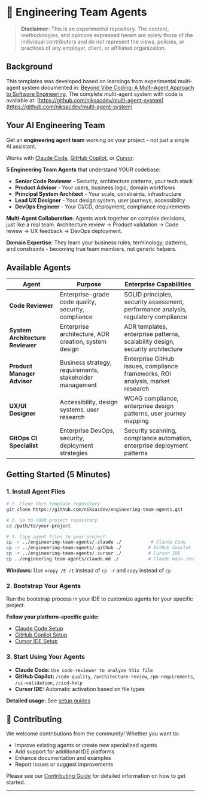 # 🚀 Engineering Team Agents

> **Disclaimer**: This is an experimental repository. The content, methodologies, and opinions expressed herein are solely those of the individual contributors and do not represent the views, policies, or practices of any employer, client, or affiliated organization.

## Background

This templates was developed based on learnings from experimental multi-agent system documented in: [Beyond Vibe Coding: A Multi-Agent Approach to Software Engineering](https://www.appliedcontext.ai/p/beyond-vibe-coding-a-multi-agent), The complete multi-agent system with code is available at: [https://github.com/niksacdev/multi-agent-system](https://github.com/niksacdev/multi-agent-system)

## Your AI Engineering Team

Get an **engineering agent team** working on your project - not just a single AI assistant.

Works with [Claude Code](https://claude.ai/code), [GitHub Copilot](https://github.com/features/copilot), or [Cursor](https://www.cursor.com/).

**5 Engineering Team Agents** that understand YOUR codebase:
- **Senior Code Reviewer** - Security, architecture patterns, your tech stack
- **Product Advisor** - Your users, business logic, domain workflows
- **Principal System Architect** - Your scale, constraints, infrastructure  
- **Lead UX Designer** - Your design system, user journeys, accessibility
- **DevOps Engineer** - Your CI/CD, deployment, compliance requirements

**Multi-Agent Collaboration**: Agents work together on complex decisions, just like a real team. Architecture review → Product validation → Code review → UX feedback → DevOps deployment.

**Domain Expertise**: They learn your business rules, terminology, patterns, and constraints - becoming true team members, not generic helpers.


## Available Agents

| Agent | Purpose | Enterprise Capabilities |
|-------|---------|------------------------|
| **Code Reviewer** | Enterprise-grade code quality, security, compliance | SOLID principles, security assessment, performance analysis, regulatory compliance |
| **System Architecture Reviewer** | Enterprise architecture, ADR creation, system design | ADR templates, enterprise patterns, scalability design, security architecture |
| **Product Manager Advisor** | Business strategy, requirements, stakeholder management | Enterprise GitHub issues, compliance frameworks, ROI analysis, market research |
| **UX/UI Designer** | Accessibility, design systems, user research | WCAG compliance, enterprise design patterns, user journey mapping |
| **GitOps CI Specialist** | Enterprise DevOps, security, deployment strategies | Security scanning, compliance automation, enterprise deployment patterns |


## Getting Started (5 Minutes)

### 1. Install Agent Files

```bash
# 1. Clone this template repository
git clone https://github.com/niksacdev/engineering-team-agents.git

# 2. Go to YOUR project repository  
cd /path/to/your-project

# 3. Copy agent files to your project:
cp -r ../engineering-team-agents/.claude ./           # Claude Code
cp -r ../engineering-team-agents/.github ./          # GitHub Copilot  
cp -r ../engineering-team-agents/.cursor ./          # Cursor IDE
cp ../engineering-team-agents/claude.md ./           # Claude main instructions
```

**Windows:** Use `xcopy /E /I` instead of `cp -r` and `copy` instead of `cp`

### 2. Bootstrap Your Agents

Run the bootstrap process in your IDE to customize agents for your specific project. 

**Follow your platform-specific guide:**
- [Claude Code Setup](docs/setup/claude-setup.md)
- [GitHub Copilot Setup](docs/setup/github-copilot-setup.md)  
- [Cursor IDE Setup](docs/setup/cursor-setup.md)

### 3. Start Using Your Agents

- **Claude Code:** `Use code-reviewer to analyze this file`  
- **GitHub Copilot:** `/code-quality`, `/architecture-review`, `/pm-requirements`, `/ui-validation`, `/cicd-help`
- **Cursor IDE:** Automatic activation based on file types

**Detailed usage:** See [setup guides](docs/setup/)

## 🤝 Contributing

We welcome contributions from the community! Whether you want to:
- Improve existing agents or create new specialized agents
- Add support for additional IDE platforms
- Enhance documentation and examples
- Report issues or suggest improvements

Please see our [Contributing Guide](CONTRIBUTING.md) for detailed information on how to get started.

---